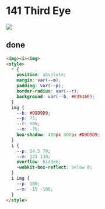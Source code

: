 # 141 Third Eye

![](https://raw.githubusercontent.com/sari3l/css_battle/main/media/16791975787774/16791975880501.png)

## done

```html
<img><i><img>
<style>
  * {
    position: absolute;
    margin: var(--m);
    padding: var(--p);
    border-radius: var(--r);
    background: var(--b, #E3516E);
  }
  img {
    --b: #D9D9D9;
    --p: 75;
    --r: 50%;
    --m: -75;
    box-shadow: 400px 300px #D9D9D9;
  }
  i {
    --p: 14.5 70;
    --m: 121 130;
    overflow: hidden;
    -webkit-box-reflect: below 0;
  }
  i img {
    --p: 100;
    --m: -15 -100;
  }
</style>
```